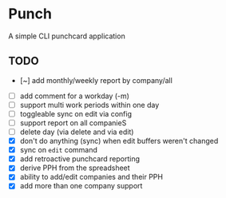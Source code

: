 # Punch

A simple CLI punchcard application

## TODO

- [~] add monthly/weekly report by company/all
- [ ] add comment for a workday (-m)
- [ ] support multi work periods within one day
- [ ] toggleable sync on edit via config
- [ ] support report on all companieS
- [ ] delete day (via delete and via edit)
- [X] don't do anything (sync) when edit buffers weren't changed
- [X] sync on `edit` command
- [X] add retroactive punchcard reporting 
- [X] derive PPH from the spreadsheet
- [X] ability to add/edit companies and their PPH
- [X] add more than one company support
